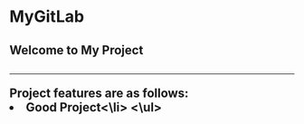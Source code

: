 # MyGitLab
<h2> Welcome to My Project <h2>
  <hr/>
  Project features are as follows:
  <li> Good Project<\li>
    <\ul>
